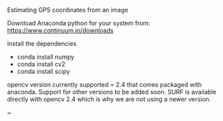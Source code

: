 Estimating GPS coordinates from an image

Download Anaconda python for your system from:
https://www.continuum.io/downloads

Install the dependencies

* conda install numpy
* conda install cv2
* conda install scipy

opencv version currently supported = 2.4 that comes packaged with anaconda.
Support for other versions to be added soon.
SURF is available directly with opencv 2.4 which is why we are not using a newer version.

~             

